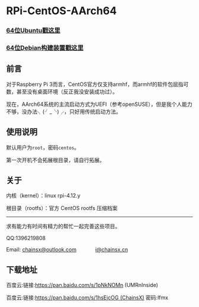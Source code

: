 # RPi-CentOS-AArch64

### [64位Ubuntu戳这里](https://github.com/chainsx/ubuntu64-rpi)
### [64位Debian构建装置戳这里](https://github.com/UMRnInside/RPi-arm64)

## 前言

对于Raspberry Pi 3而言，CentOS官方仅支持armhf，而armhf的软件包屈指可数，甚至没有桌面环境（反正我没安装成功过）。

现在，AArch64系统的主流启动方式为UEFI（参考openSUSE），但是我个人能力不够，没办法╮(╯_╰)╭，只好用传统启动方法。

## 使用说明

默认用户为`root`，密码`centos`。

第一次开机不会拓展根目录，请自行拓展。

## 关于

内核（kernel）：linux rpi-4.12.y

根目录（rootfs）：官方 CentOS rootfs 压缩档案

**************************

求有能力有时间有精力的帮忙一起完善这些项目。

QQ:1396219808

Email: chainsx@outlook.com               i@chainsx.cn

## 下载地址

百度云:链接:https://pan.baidu.com/s/1pNkNOMn (UMRnInside)

百度云:链接:https://pan.baidu.com/s/1hsEjcOG (ChainsX) 密码:lfmx
